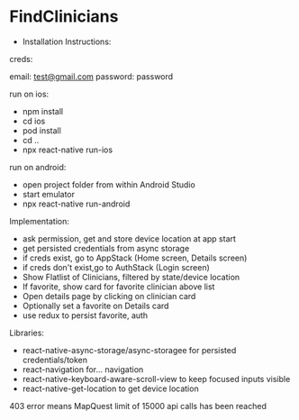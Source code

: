 # FindClinicians

- Installation Instructions:

creds: 

email: test@gmail.com
password: password

run on ios:

- npm install
- cd ios
- pod install
- cd ..
- npx react-native run-ios

run on android:

- open project folder from within Android Studio
- start emulator
- npx react-native run-android

Implementation:

- ask permission, get and store device location at app start
- get persisted credentials from async storage
- if creds exist, go to AppStack (Home screen, Details screen)
- if creds don't exist,go to AuthStack (Login screen)
- Show Flatlist of Clinicians, filtered by state/device location
- If favorite, show card for favorite clinician above list
- Open details page by clicking on clinician card
- Optionally set a favorite on Details card
- use redux to persist favorite, auth

Libraries:

- react-native-async-storage/async-storagee for persisted credentials/token
- react-navigation for... navigation
- react-native-keyboard-aware-scroll-view to keep focused inputs visible
- react-native-get-location to get device location

403 error means MapQuest limit of 15000 api calls has been reached
